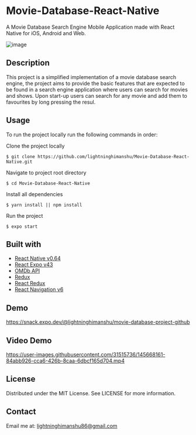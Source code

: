 # Movie-Database-React-Native
A Movie Database Search Engine Mobile Application made with React Native for iOS, Android and Web.

![image](https://user-images.githubusercontent.com/31515736/145668132-8bc358aa-3bcc-4c4d-986e-8bb341fe4881.png)


## Description
This project is a simplified implementation of a movie database search engine, the project aims to provide the basic features that are expected to be found in a search engine application where users can search for movies and shows. Upon start-up users can search for any movie and add them to favourites by long pressing the resul.

## Usage
To run the project locally run the following commands in order:

Clone the project locally

    $ git clone https://github.com/lightninghimanshu/Movie-Database-React-Native.git

Navigate to project root directory

    $ cd Movie-Database-React-Native


Install all dependencies

    $ yarn install || npm install

Run the project 

    $ expo start

## Built with
- [React Native v0.64](https://reactnative.dev/docs/getting-started)
- [React Expo v43](https://docs.expo.dev/)
- [OMDb API](http://www.omdbapi.com/)
- [Redux](https://redux.js.org/introduction/getting-started)
- [React Redux](https://react-redux.js.org/introduction/getting-started)
- [React Navigation v6](https://reactnavigation.org/docs/getting-started)

## Demo
https://snack.expo.dev/@lightninghimanshu/movie-database-project-github

## Video Demo
https://user-images.githubusercontent.com/31515736/145668161-84abb926-cca6-426b-8caa-6dbcf165d704.mp4


## License
Distributed under the MIT License. See LICENSE for more information.

## Contact
Email me at: lightninghimanshu86@gmail.com
